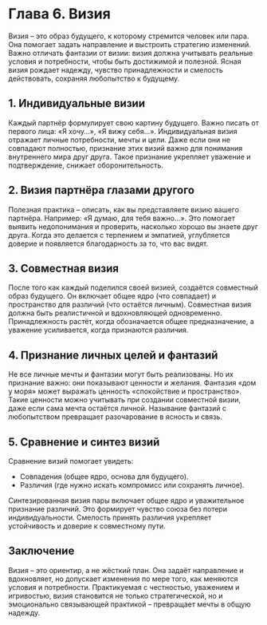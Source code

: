 # Глава 6. Визия

Визия – это образ будущего, к которому стремится человек или пара. Она помогает задать направление и выстроить стратегию изменений. Важно отличать фантазии от визии: визия должна учитывать реальные условия и потребности, чтобы быть достижимой и полезной. Ясная визия рождает надежду, чувство принадлежности и смелость действовать, сохраняя любопытство к будущему.

## 1. Индивидуальные визии

Каждый партнёр формулирует свою картину будущего. Важно писать от первого лица: «Я хочу…», «Я вижу себя…». Индивидуальная визия отражает личные потребности, мечты и цели. Даже если они не совпадают полностью, признание этих визий важно для понимания внутреннего мира друг друга. Такое признание укрепляет уважение и подтверждение, снижает оборонительность.

## 2. Визия партнёра глазами другого

Полезная практика – описать, как вы представляете визию вашего партнёра. Например: «Я думаю, для тебя важно…». Это помогает выявить недопонимания и проверить, насколько хорошо вы знаете друг друга. Когда это делается с терпением и эмпатией, углубляется доверие и появляется благодарность за то, что вас видят.

## 3. Совместная визия

После того как каждый поделился своей визией, создаётся совместный образ будущего. Он включает общее ядро (что совпадает) и пространство для различий (что остаётся личным). Совместная визия должна быть реалистичной и вдохновляющей одновременно. Принадлежность растёт, когда обозначается общее предназначение, а уважение усиливается, когда признаются различия.

## 4. Признание личных целей и фантазий

Не все личные мечты и фантазии могут быть реализованы. Но их признание важно: они показывают ценности и желания. Фантазия «дом у моря» может выражать ценность «спокойствие и пространство». Такие ценности можно учитывать при создании совместной визии, даже если сама мечта остаётся личной. Называние фантазий с любопытством превращает разочарование в ясность и связь.

## 5. Сравнение и синтез визий

Сравнение визий помогает увидеть:

- Совпадения (общее ядро, основа для будущего).
- Различия (где нужно искать компромисс или сохранять личное).

Синтезированная визия пары включает общее ядро и уважительное признание различий. Это формирует чувство союза без потери индивидуальности. Смелость принять различия укрепляет устойчивость и доверие к совместному пути.

## Заключение

Визия – это ориентир, а не жёсткий план. Она задаёт направление и вдохновляет, но допускает изменения по мере того, как меняются условия и потребности. Практикуемая с честностью, уважением и игривостью, визия становится не только стратегической, но и эмоционально связывающей практикой – превращает мечты в общую надежду.
